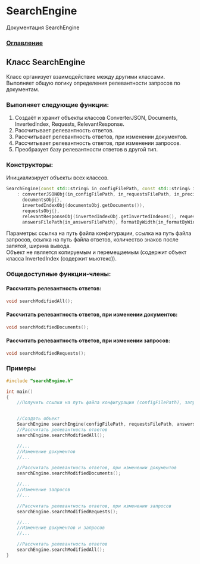 # SearchEngine
Документация SearchEngine

### [Оглавление](../index.md)

## Класс SearchEngine
Класс организует взаимодействие между другими классами. Выполняет общую логику определения релевантности запросов по документам.
### Выполняет следующие функции:
1. Создаёт и хранит объекты классов ConverterJSON, Documents, InvertedIndex, Requests, RelevantResponse.
2. Рассчитывает релевантность ответов.
3. Рассчитывает релевантность ответов, при изменении документов.
4. Рассчитывает релевантность ответов, при изменении запросов.
5. Преобразует базу релевантности ответов в другой тип.
### Конструкторы:
Инициализирует объекты всех классов.
```cpp
SearchEngine(const std::string& in_configFilePath, const std::string& in_requestsFilePath, const std::string& in_answersFilePath, int in_precision, int in_formatByWidth)
    : converterJSONObj(in_configFilePath, in_requestsFilePath, in_precision),
      documentsObj{},
      invertedIndexObj(documentsObj.getDocuments()),
      requestsObj{},
      relevantResponseObj(invertedIndexObj.getInvertedIndexes(), requestsObj.getRequests(), in_precision),
      answersFilePath{in_answersFilePath}, formatByWidth{in_formatByWidth}
```
Параметры: ссылка на путь файла конфигурации, ссылка на путь файла запросов, ссылка на путь файла ответов, количество знаков после запятой, ширина вывода.\
Объект не является копируемым и перемещаемым (содержит объект класса InvertedIndex (содержит мьютекс)).
### Общедоступные функции-члены:
#### Рассчитать релевантность ответов:
```cpp
void searchModifiedAll();
```
#### Рассчитать релевантность ответов, при изменении документов:
```cpp
void searchModifiedDocuments();
```
#### Рассчитать релевантность ответов, при изменении запросов:
```cpp
void searchModifiedRequests();
```
### Примеры
```cpp
#include "searchEngine.h"

int main()
{
    //Получить ссылки на путь файла конфигурации (configFilePath), запросов (requestsFilePath), ответов (answersFilePath); получить количество знаков после запятой (precision), ширину вывода (formatByWidth)


    //Создать объект
    SearchEngine searchEngine(configFilePath, requestsFilePath, answersFilePath, precision, formatByWidth);
    //Рассчитать релевантность ответов
    searchEngine.searchModifiedAll();

    //...
    //Изменение документов
    //...

    //Рассчитать релевантность ответов, при изменении документов
    searchEngine.searchModifiedDocuments();

    //...
    //Изменение запросов
    //...

    //Рассчитать релевантность ответов, при изменении запросов
    searchEngine.searchModifiedRequests();

    //...
    //Изменение документов и запросов
    //...

    //Рассчитать релевантность ответов
    searchEngine.searchModifiedAll();
}
```
